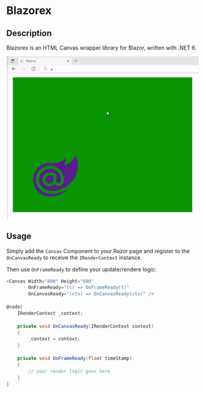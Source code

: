 # Blazorex

## Description
Blazorex is an HTML Canvas wrapper library for Blazor, written with .NET 6.

![Blazorex](sample.gif "Blazorex")

## Usage

Simply add the `Canvas` Component to your Razor page and register to the `OnCanvasReady` to receive the `IRenderContext` instance.

Then use `OnFrameReady` to define your update/rendere logic:

```csharp
<Canvas Width="800" Height="600" 
        OnFrameReady="(t) => OnFrameReady(t)"
        OnCanvasReady="(ctx) => OnCanvasReady(ctx)" />

@code{
    IRenderContext _context;

    private void OnCanvasReady(IRenderContext context)
    {
        _context = context;
    }

    private void OnFrameReady(float timeStamp)
    {
        // your render logic goes here
    }
}

```